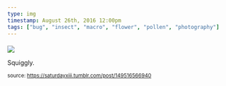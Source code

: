 ```yaml
---
type: img
timestamp: August 26th, 2016 12:00pm
tags: ["bug", "insect", "macro", "flower", "pollen", "photography"]
---
```

####
<img src="https://saturdayxiii.github.io/media/149516566940.jpg"/>
                                                                                          
Squiggly.
 
                                    
                
                
                
                
                                
<small>source: https://saturdayxiii.tumblr.com/post/149516566940</small>